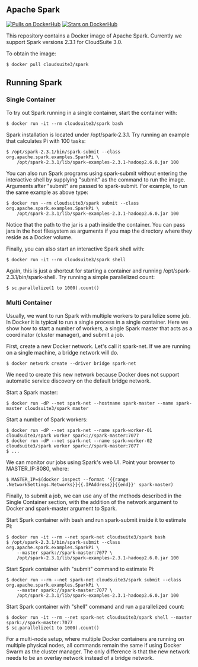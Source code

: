 ## Apache Spark

[![Pulls on DockerHub][dhpulls]][dhrepo]
[![Stars on DockerHub][dhstars]][dhrepo]

This repository contains a Docker image of Apache Spark. Currently we support
Spark versions 2.3.1 for CloudSuite 3.0. 

To obtain the image:

    $ docker pull cloudsuite3/spark

## Running Spark

### Single Container

To try out Spark running in a single container, start the container with:

    $ docker run -it --rm cloudsuite3/spark bash

Spark installation is located under /opt/spark-2.3.1. Try running an example that
calculates Pi with 100 tasks:

    $ /opt/spark-2.3.1/bin/spark-submit --class org.apache.spark.examples.SparkPi \
        /opt/spark-2.3.1/lib/spark-examples-2.3.1-hadoop2.6.0.jar 100

You can also run Spark programs using spark-submit without entering the
interactive shell by supplying "submit" as the command to run the image.
Arguments after "submit" are passed to spark-submit. For example, to run the
same example as above type:

    $ docker run --rm cloudsuite3/spark submit --class org.apache.spark.examples.SparkPi \
        /opt/spark-2.3.1/lib/spark-examples-2.3.1-hadoop2.6.0.jar 100

Notice that the path to the jar is a path inside the container. You can pass
jars in the host filesystem as arguments if you map the directory where they
reside as a Docker volume.

Finally, you can also start an interactive Spark shell with:

    $ docker run -it --rm cloudsuite3/spark shell

Again, this is just a shortcut for starting a container and running
/opt/spark-2.3.1/bin/spark-shell. Try running a simple parallelized count:

    $ sc.parallelize(1 to 1000).count()

### Multi Container

Usually, we want to run Spark with multiple workers to parallelize some job. In
Docker it is typical to run a single process in a single container. Here we
show how to start a number of workers, a single Spark master that acts as a
coordinator (cluster manager), and submit a job.

First, create a new Docker network. Let's call it spark-net. If we are running
on a single machine, a bridge network will do.

    $ docker network create --driver bridge spark-net

We need to create this new network because Docker does not support automatic
service discovery on the default bridge network.

Start a Spark master:

    $ docker run -dP --net spark-net --hostname spark-master --name spark-master cloudsuite3/spark master

Start a number of Spark workers:

    $ docker run -dP --net spark-net --name spark-worker-01 cloudsuite3/spark worker spark://spark-master:7077
    $ docker run -dP --net spark-net --name spark-worker-02 cloudsuite3/spark worker spark://spark-master:7077
    $ ...

We can monitor our jobs using Spark's web UI. Point your browser to MASTER_IP:8080, where:

    $ MASTER_IP=$(docker inspect --format '{{range .NetworkSettings.Networks}}{{.IPAddress}}{{end}}' spark-master)

Finally, to submit a job, we can use any of the methods described in the Single
Container section, with the addition of the network argument to Docker and
spark-master argument to Spark.

Start Spark container with bash and run spark-submit inside it to estimate Pi:

    $ docker run -it --rm --net spark-net cloudsuite3/spark bash
    $ /opt/spark-2.3.1/bin/spark-submit --class org.apache.spark.examples.SparkPi \
        --master spark://spark-master:7077 \
        /opt/spark-2.3.1/lib/spark-examples-2.3.1-hadoop2.6.0.jar 100

Start Spark container with "submit" command to estimate Pi:

    $ docker run --rm --net spark-net cloudsuite3/spark submit --class org.apache.spark.examples.SparkPi \
        --master spark://spark-master:7077 \
        /opt/spark-2.3.1/lib/spark-examples-2.3.1-hadoop2.6.0.jar 100

Start Spark container with "shell" command and run a parallelized count:

    $ docker run -it --rm --net spark-net cloudsuite3/spark shell --master spark://spark-master:7077
    $ sc.parallelize(1 to 1000).count()

For a multi-node setup, where multiple Docker containers are running on
multiple physical nodes, all commands remain the same if using Docker Swarm as
the cluster manager. The only difference is that the new network needs to be an
overlay network instead of a bridge network.

[dhrepo]: https://hub.docker.com/r/cloudsuite3/spark/ "DockerHub Page"
[dhpulls]: https://img.shields.io/docker/pulls/cloudsuite3/spark.svg "Go to DockerHub Page"
[dhstars]: https://img.shields.io/docker/stars/cloudsuite3/spark.svg "Go to DockerHub Page"

